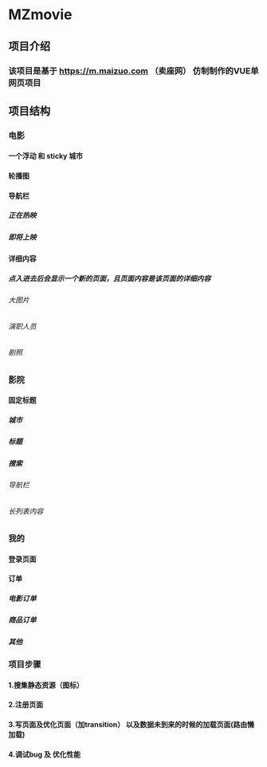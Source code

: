 # MZmovie 
## 项目介绍
  ### 该项目是基于 https://m.maizuo.com （卖座网） 仿制制作的VUE单网页项目
## 项目结构
  ### 电影
  #### 一个浮动 和 sticky 城市
  #### 轮播图
  #### 导航栏
  ##### 正在热映
  ##### 即将上映
  #### 详细内容
  ##### 点入进去后会显示一个新的页面，且页面内容是该页面的详细内容
  ###### 大图片
  ###### 演职人员
  ###### 剧照
  ### 影院
  #### 固定标题
  ##### 城市
  ##### 标题
  ##### 搜索
  ###### 导航栏
  ###### 长列表内容
  ### 我的
  #### 登录页面
  #### 订单
  ##### 电影订单
  ##### 商品订单
  ##### 其他

### 项目步骤
#### 1.搜集静态资源（图标）
#### 2.注册页面
#### 3.写页面及优化页面（加transition） 以及数据未到来的时候的加载页面(路由懒加载)
#### 4.调试bug 及 优化性能